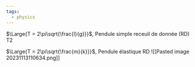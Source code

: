 ```yaml
---
tags:
  - physics
---
```

$\Large{T = 2\pi\sqrt{\frac{l}{g}}}$,     Pendule simple receuil de donnée (RD) T2

$\Large{T = 2\pi\sqrt{\frac{m}{k}}}$,     Pendule élastique RD
![[Pasted image 20231113110634.png]]




